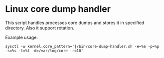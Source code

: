 # Linux core dump handler

This script handles processes core dumps and stores it in specified directory.
Also it support rotation.

Example usage:

```shell
sysctl -w kernel.core_pattern='|/bin/core-dump-handler.sh -e=%e -p=%p -s=%s -t=%t -d=/var/log/core -r=10'
```
